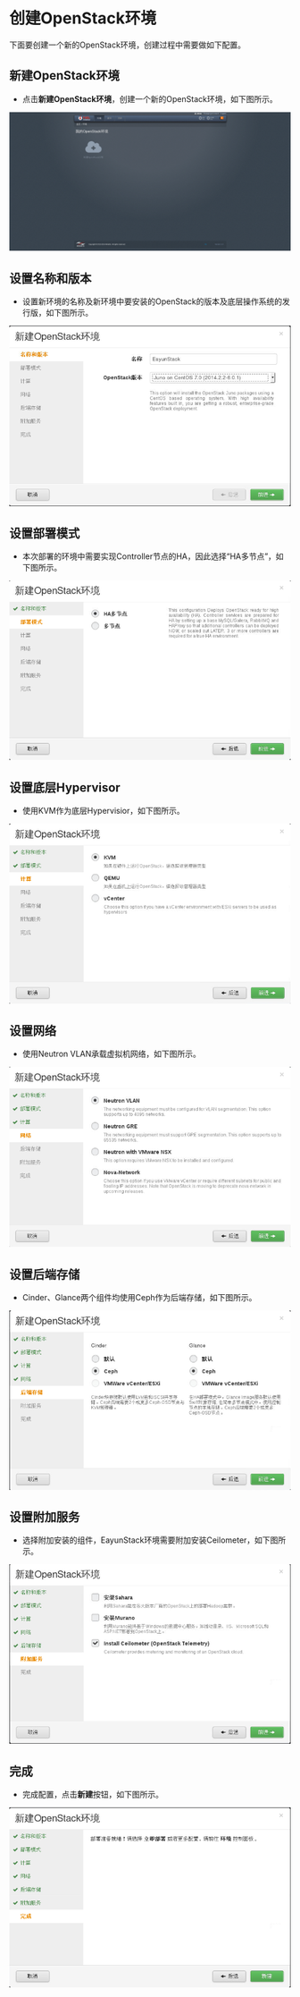 # 创建OpenStack环境

下面要创建一个新的OpenStack环境，创建过程中需要做如下配置。

## 新建OpenStack环境

* 点击**新建OpenStack环境**，创建一个新的OpenStack环境，如下图所示。

 ![openstack_install_421](../images/openstack_install_421.png)

## 设置名称和版本

* 设置新环境的名称及新环境中要安装的OpenStack的版本及底层操作系统的发行版，如下图所示。

 ![openstack_install_422](../images/openstack_install_422.png)

## 设置部署模式

* 本次部署的环境中需要实现Controller节点的HA，因此选择“HA多节点”，如下图所示。

 ![openstack_install_423](../images/openstack_install_423.png)

## 设置底层Hypervisor

* 使用KVM作为底层Hypervisior，如下图所示。

 ![openstack_install_424](../images/openstack_install_424.png)

## 设置网络

* 使用Neutron VLAN承载虚拟机网络，如下图所示。

 ![openstack_install_425](../images/openstack_install_425.png)

## 设置后端存储

* Cinder、Glance两个组件均使用Ceph作为后端存储，如下图所示。

 ![openstack_install_426](../images/openstack_install_426.png)

## 设置附加服务

* 选择附加安装的组件，EayunStack环境需要附加安装Ceilometer，如下图所示。

 ![openstack_install_427](../images/openstack_install_427.png)

## 完成

* 完成配置，点击**新建**按钮，如下图所示。

 ![openstack_install_428](../images/openstack_install_428.png)
